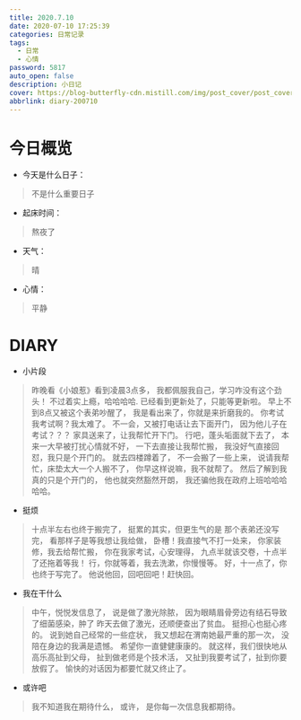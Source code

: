 ```yaml
---
title: 2020.7.10
date: 2020-07-10 17:25:39
categories: 日常记录
tags: 
  - 日常
  - 心情
password: 5817
auto_open: false
description: 小日记
cover: https://blog-butterfly-cdn.mistill.com/img/post_cover/post_cover_003.webp
abbrlink: diary-200710
---
```

# 今日概览
- 今天是什么日子：
> 不是什么重要日子
- 起床时间：
> 熬夜了
- 天气：
> 晴
- 心情：
> 平静

# DIARY
- 小片段
> 昨晚看《小娘惹》看到凌晨3点多，
我都佩服我自己，学习咋没有这个劲头！
不过着实上瘾，哈哈哈哈.
已经看到更新处了，只能等更新啦。
早上不到8点又被这个表弟吵醒了，
我是看出来了，你就是来折磨我的。
你考试我考试啊？我太难了。
不一会，又被打电话让去下面开门，
因为他儿子在考试？？？
家具送来了，让我帮忙开下门。
行吧，蓬头垢面就下去了，
本来一大早被打扰心情就不好，
一下去直接让我帮忙搬，
我没好气直接回怼，我只是个开门的。
就去四楼蹲着了，
不一会搬了一些上来，
说请我帮忙，床垫太大一个人搬不了，
你早这样说嘛，我不就帮了。
然后了解到我真的只是个开门的，
他也就突然豁然开朗，
我还骗他我在政府上班哈哈哈哈哈。
- 挺烦
> 十点半左右也终于搬完了，
挺累的其实，但更生气的是
那个表弟还没写完，
看那样子是等我想让我给做，
卧槽！我直接气不打一处来，
你家装修，我去给帮忙搬，
你在我家考试，心安理得，
九点半就该交卷，十点半了还拖着等我！
行，你就等着，我去洗漱，你慢慢等。
好，十一点了，你也终于写完了。
他说他回，回吧回吧！赶快回。
- 我在干什么
> 中午，悦悦发信息了，
说是做了激光除脓，
因为眼睛眉骨旁边有结石导致了细菌感染，肿了
昨天去做了激光，还顺便查出了贫血。
挺担心也挺心疼的。
说到她自己经常的一些症状，
我又想起在渭南她最严重的那一次，
没陪在身边的我满是遗憾。
希望你一直健健康康的。
就这样，我们很快地从高乐高扯到父母，
扯到做老师是个技术活，
又扯到我要考试了，扯到你要放假了。
愉快的对话因为都要忙就又终止了。
- 或许吧
> 我不知道我在期待什么，
或许，
是你每一次信息我都期待。